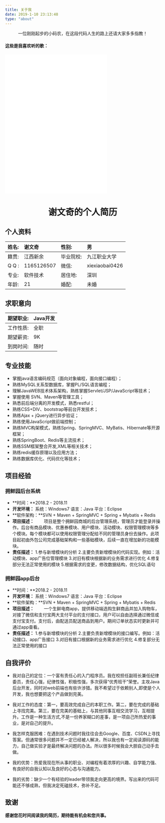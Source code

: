 ```yaml
---
title: 关于我
date: 2019-1-10 23:13:48
type: "about"
---
```

<center>一位刚刚起步的小码农，在这段代码人生的路上还请大家多多指教！</center>

#### 这些是我喜欢听的歌：

<iframe frameborder="no" border="0" marginwidth="0" marginheight="0" width=330 height=450 src="//music.163.com/outchain/player?type=0&id=725223287&auto=1&height=430"></iframe>

<center><h1>谢文奇的个人简历</h1></center>

## 个人资料
|姓名:|谢文奇|性别:|男|
|:-|:-|:-|:-|
|籍贯:|江西新余|毕业院校:|九江职业大学|
|Q  Q :|1165126507|微信:|xiexiaobai0426|
|专业:|软件技术|居住地:|深圳|
|年龄:|21|婚配:|未婚|

## 求职意向

|期望职业:|Java开发|
|:-|:-|
|工作性质:|全职|
|期望薪资:|9K|
|到岗时间:|随时|

## 专业技能
* 掌握java语言编码规范（面向对象编程，面向接口编程）；
* 熟练MySQL关系型数据库，掌握PL/SQL语言编程； 
* 理解JavaWEB技术体系架构，熟练掌握Servlet/JSP/JavaScript等技术；
* 掌握使用 SVN、Maven等管理工具；
* 熟悉前后端分离的开发模式，熟悉restful；
* 熟练CSS+DIV、bootstrap等前台开发技术；
* 熟练Ajax + jQuery进行异步验证；
* 熟练使用JavaScript做前端控制；
* 熟练MVC构架模式，熟练Spring、SpringMVC、MyBatis、Hibernate等开源框架；
* 熟练SpringBoot、Redis等主流技术；
* 熟练SSM框架整合开发,XML等相关技术；
* 熟练redis缓存原理以及应用方法；
* 熟练数据库优化、代码优化等技术；

## 项目经验

### 拥鲜园后台系统
* **时间：**2018.2 - 2018.11
* **开发环境：**
系统：Windows7
语言：Java
平台：Eclipse
* **软件架构：**SVN + Maven + SpringMVC + Spring + Mybatis + Redis
* **项目描述：**
&emsp;&emsp;项目是整个拥鲜园商城的后台管理系统，管理员才能登录并操作。后台有商品模块、优惠券模块、用户模块、活动模块、权限管理模块等多个模块。每个模块都可以使用权限管理分配给不同的管理员身份去操作。此项目起初由外包公司完成基础架构和一些基础模块，后续一直在增加新的功能模块。
* **责任描述：**
1.参与新增模块的分析
2.主要负责新增模块的代码实现。例如：活动模块、app广告位管理模块
3.对旧有模块根据新的业务需求进行优化
4.修复部分无法正常使用的模块
5.根据需求的变更，修改数据结构，优化SQL语句

### 拥鲜园app后台
* **时间：**2018.2 - 2018.11
* **开发环境：**
系统：Windows7
语言：Java
平台：Eclipse
* **软件架构：**SVN + Maven + SpringMVC + Spring + Mybatis + Redis
* **项目描述：**
&emsp;&emsp;一个生鲜电商app，提供移动端选购生鲜商品并加入购物车，对接了微信和支付宝两大支付平台的支付接口，用户可以自由选择通过微信或支付宝支付。支付后，由配送员配送商品到用户。期间订单状态实时更新并可通过app查看。
* **责任描述：**
1.参与新增模块的分析
2.主要负责新增模块的接口编写。例如：活动接口、app广告接口
3.对旧有接口根据新的业务需求进行优化
4.修复部分无法正常使用的接口

## 自我评价
* 我对自己的定位：一个富有责任心的入门程序员。我在校担任副班长兼任纪律委员，责任心强，纪律性强，积极性强，多次获得“优秀班干”荣誉。主攻Java后台开发，同时对web前端也有些许涉猎。我不希望过于依赖别人,即使是个人开发，我也想要把这个产品做到完美。

* 我对工作的态度：第一，要高效完成自己的本职工作。第二，要在完成的基础上寻找完美。第三，要在完美的基础上，与其他同事互相交流学习，互相提升。工作是一种生活方式,不是一份养家糊口的差事，是一项自己所热爱的事业，是对自己的提升。

* 我怎样克服困难：在遇到技术问题时我往往会去Google、百度、CSDN上寻找答案。但通常很多问题并不一定已经被人解决，所以我也有一定阅读源码的能力，自己做实验才是最终解决问题的办法。所以很多时候我会大胆自己动手去做。

[^_^]: # (* 怎样保持自己的视野：我一直认为开发中视野极其重要,除了在CSDN，微信公众号上关注业界大牛。GitHub上也有star或者fork一些开源项目。我认为保持开阔视野才能找到更酷的解决方案，将自己的高度不断提高才能使自己不被淘汰。)

* 我的优势：热爱我现在所从事的职业、对编程有着浓厚的兴趣、自学能力强、有良好的自我认知以及良好的心态与沟通能力。

* 我的劣势：缺少一个有经验的leader带领我走向更高的境界。写出来的代码可能还不够成熟，但我决定死磕技术，弥补不足。

## 致谢
**感谢您花时间阅读我的简历，期待能有机会和您共事。**
